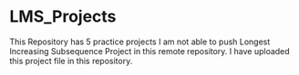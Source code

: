 # LMS_Projects
This Repository has 5 practice projects
I am not able to push Longest Increasing Subsequence Project in this remote repository. I have uploaded this project file in this repository.
